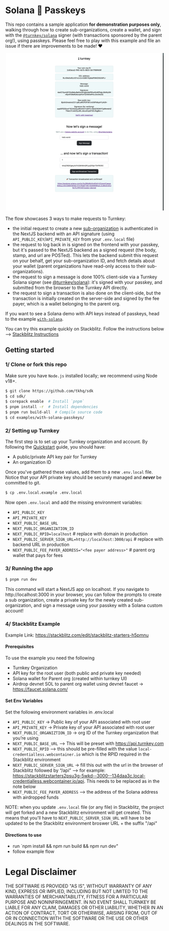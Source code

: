 # Solana 🤝 Passkeys

This repo contains a sample application **for demonstration purposes only**, walking through how to create sub-organizations, create a wallet, and sign with the [`@turnkey/solana`](https://github.com/tkhq/sdk/tree/main/packages/solana) signer (with transactions sponsored by the parent org!), using passkeys. Please feel free to play with this example and file an issue if there are improvements to be made! ❤️

<p style="text-align:center">
    <img src="./img/demo.png" width="500"/>
</p>

The flow showcases 3 ways to make requests to Turnkey:

- the initial request to create a new [sub-organization](https://docs.turnkey.com/getting-started/sub-organizations) is authenticated in the NextJS backend with an API signature (using `API_PUBLIC_KEY`/`API_PRIVATE_KEY` from your `.env.local` file)
- the request to log back in is signed on the frontend with your passkey, but it's passed to the NextJS backend as a signed request (the body, stamp, and url are POSTed). This lets the backend submit this request on your behalf, get your sub-organization ID, and fetch details about your wallet (parent organizations have read-only access to their sub-organizations).
- the request to sign a message is done 100% client-side via a Turnkey Solana signer (see [@turnkey/solana](https://github.com/tkhq/sdk/tree/main/packages/solana)): it's signed with your passkey, and submitted from the browser to the Turnkey API directly.
- the request to sign a transaction is also done on the client-side, but the transaction is initially created on the server-side and signed by the fee payer, which is a wallet belonging to the parent org.

If you want to see a Solana demo with API keys instead of passkeys, head to the example [`with-solana`](https://github.com/tkhq/sdk/tree/main/examples/with-solana).

You can try this example quickly on Stackblitz. Follow the instructions below --> [Stackblitz Instructions](#4-stackblitz-example)

## Getting started

### 1/ Clone or fork this repo

Make sure you have `Node.js` installed locally; we recommend using Node v18+.

```bash
$ git clone https://github.com/tkhq/sdk
$ cd sdk/
$ corepack enable  # Install `pnpm`
$ pnpm install -r  # Install dependencies
$ pnpm run build-all  # Compile source code
$ cd examples/with-solana-passkeys/
```

### 2/ Setting up Turnkey

The first step is to set up your Turnkey organization and account. By following the [Quickstart](https://docs.turnkey.com/getting-started/quickstart) guide, you should have:

- A public/private API key pair for Turnkey
- An organization ID

Once you've gathered these values, add them to a new `.env.local` file. Notice that your API private key should be securely managed and **_never_** be committed to git.

```bash
$ cp .env.local.example .env.local
```

Now open `.env.local` and add the missing environment variables:

- `API_PUBLIC_KEY`
- `API_PRIVATE_KEY`
- `NEXT_PUBLIC_BASE_URL`
- `NEXT_PUBLIC_ORGANIZATION_ID`
- `NEXT_PUBLIC_RPID=localhost` # replace with domain in production
- `NEXT_PUBLIC_SERVER_SIGN_URL=http://localhost:3000/api` # replace with backend URL in production
- `NEXT_PUBLIC_FEE_PAYER_ADDRESS="<fee payer address>"` # parent org wallet that pays for fees

### 3/ Running the app

```bash
$ pnpm run dev
```

This command will start a NextJS app on localhost. If you navigate to http://localhost:3000 in your browser, you can follow the prompts to create a sub organization, create a private key for the newly created sub-organization, and sign a message using your passkey with a Solana custom account!

### 4/ Stackblitz Example

Example Link: https://stackblitz.com/edit/stackblitz-starters-h5pmnu

#### Prerequisites

To use the example you need the following

- Turnkey Organization
- API key for the root user (both public and private key needed)
- Solana wallet for Parent org (created within turnkey UI)
- Airdrop devnet SOL to parent org wallet using devnet faucet → https://faucet.solana.com/

#### Set Env Variables

Set the following environment variables in .env.local

- `API_PUBLIC_KEY` → Public key of your API associated with root user
- `API_PRIVATE_KEY` → Private key of your API associated with root user
- `NEXT_PUBLIC_ORGANIZTION_ID` → org ID of the Turnkey organization that you’re using
- `NEXT_PUBLIC_BASE_URL` --> This will be preset with https://api.turnkey.com
- `NEXT_PUBLIC_RPID` --> this should be pre-filled with the value `local-credentialless.webcontainer.io` which is the RPID required in the Stackblitz environment
- `NEXT_PUBLIC_SERVER_SIGN_URL` → fill this out with the url in the browser of Stackblitz followed by “/api” --> for example: https://stackblitzstarters2psu3g-5wkd--3000--134daa3c.local-credentialless.webcontainer.io/api. This needs to be replaced as in the note below
- `NEXT_PUBLIC_FEE_PAYER_ADDRESS` --> the address of the Solana address with airdropped funds

NOTE: when you update `.env.local` file (or any file) in Stackblitz, the project will get forked and a new Stackblitz environment will get created. This means that you'll have to `NEXT_PUBLIC_SERVER_SIGN_URL` will have to be updated to be the Stackblitz environment broswer URL + the suffix "/api"

#### Directions to use

- run `npm install && npm run build && npm run dev"
- follow example flow

# Legal Disclaimer

THE SOFTWARE IS PROVIDED "AS IS", WITHOUT WARRANTY OF ANY KIND, EXPRESS OR IMPLIED, INCLUDING BUT NOT LIMITED TO THE WARRANTIES OF MERCHANTABILITY, FITNESS FOR A PARTICULAR PURPOSE AND NONINFRINGEMENT. IN NO EVENT SHALL TURNKEY BE LIABLE FOR ANY CLAIM, DAMAGES OR OTHER LIABILITY, WHETHER IN AN ACTION OF CONTRACT, TORT OR OTHERWISE, ARISING FROM, OUT OF OR IN CONNECTION WITH THE SOFTWARE OR THE USE OR OTHER DEALINGS IN THE SOFTWARE.
